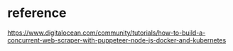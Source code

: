 
# reference
https://www.digitalocean.com/community/tutorials/how-to-build-a-concurrent-web-scraper-with-puppeteer-node-js-docker-and-kubernetes